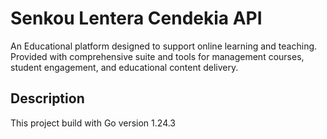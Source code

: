 # Senkou Lentera Cendekia API

An Educational platform designed to support online learning and teaching. Provided with comprehensive suite and tools for management courses, student engagement, and educational content delivery.

## Description

This project build with Go version 1.24.3
